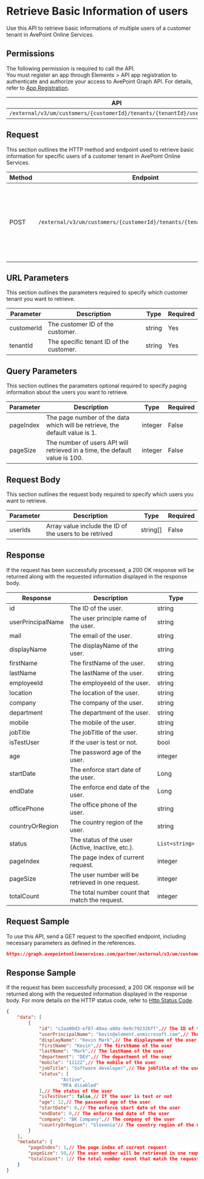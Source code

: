 # Retrieve Basic Information of users

Use this API to retrieve basic informations of multiple users of a customer tenant in AvePoint Online Services.  

## Permissions  

The following permission is required to call the API.  
You must register an app through Elements > API app registration to authenticate and authorize your access to AvePoint Graph API. For details, refer to [App Registration](https://cdn.avepoint.com/assets/apelements-webhelp/avepoint-elements-for-partners/index.htm#!Documents/appregistration.htm).

| API | Permission |
|-----------|-----------|
| `/external/v3/um/customers/{customerId}/tenants/{tenantId}/users/batch` | partner.um.user.read.all |  

## Request

This section outlines the HTTP method and endpoint used to retrieve basic information for specific users of a customer tenant in AvePoint Online Services.

| Method | Endpoint | Description |
|-----------|-----------|-----------|
|POST|`/external/v3/um/customers/{customerId}/tenants/{tenantId}/users/batch`|Retrieves basic information for specific users of a customer tenant in AvePoint Online Services.|

## URL Parameters

This section outlines the parameters required to specify which customer tenant you want to retrieve.

| Parameter | Description | Type | Required |
| --- | --- | --- | --- |
| customerId | The customer ID of the customer. | string | Yes |
| tenantId | The specific tenant ID of the customer. | string | Yes |

## Query Parameters

This section outlines the parameters optional required to specify paging information about the users you want to retrieve.

| Parameter | Description | Type | Required |
| --- | --- | --- | --- |
| pageIndex | The page number of the data which will be retrieve, the default value is 1. | integer | False |
| pageSize | The number of users API will retrieved in a time, the default value is 100. | integer | False |

## Request Body

This section outlines the request body required to specify which users you want to retrieve.

| Parameter | Description | Type | Required |
| --- | --- | --- | --- |
| userIds | Array value include the ID of the users to be retrived | string[] | False |

## Response

If the request has been successfully processed, a 200 OK response will be returned along with the requested information displayed in the response body.

| Response | Description | Type |
| --- | --- | --- |
| id | The ID of the user. | string |
| userPrincipalName | The user principle name of the user. | string |
| mail | The email of the user. | string |
| displayName | The displayName of the user. | string |
| firstName | The firstName of the user. | string |
| lastName | The lastName of the user. | string |
| employeeId | The employeeId of the user. | string |
| location | The location of the user. | string |
| company | The company of the user. | string |
| department | The department of the user. | string |
| mobile | The mobile of the user. | string |
| jobTitle | The jobTitle of the user. | string |
| isTestUser | If the user is test or not. | bool |
| age | The password age of the user. | integer |
| startDate | The enforce start date of the user. | Long |
| endDate | The enforce end date of the user. | Long |
| officePhone | The office phone of the user. | string |
| countryOrRegion | The country region of the user. | string |
| status | The status of the user (Active, Inactive, etc.). | `List<string>` |
| pageIndex | The page index of current request. | integer |
| pageSize | The user number will be retrieved in one request. | integer |
| totalCount | The total number count that match the request. | integer |

## Request Sample

To use this API, send a GET request to the specified endpoint, including necessary parameters as defined in the references.

```json
https://graph.avepointonlineservices.com/partner/external/v3/um/customers/966f35cc-61f4-4070-819c-25cdbcf82a07/tenants/0c7715b3-bc2f-4c4c-a8a0-f3634dcfacec/users/batch
```

## Response Sample

If the request has been successfully processed, a 200 OK response will be returned along with the requested information displayed in the response body. For more details on the HTTP status code, refer to [Http Status Code](https://learn.avepoint.com/docs/Use-AvePoint-Graph-API.html#http-status-code).

```json 
{
    "data": [
        {
            "id": "c2aa00d3-ef87-40aa-a80a-9e9c79232bff",// The ID of the user
            "userPrincipalName": "kevin@element.onmicrosoft.com",// The user principle name of the user
            "displayName": "Kevin Mark",// The displayname of the user
            "firstName": "Kevin",// The firstName of the user
            "lastName": "Mark",// The lastName of the user
            "department": "DEV",// The department of the user
            "mobile": "11122",// The mobile of the user
            "jobTitle": "Software developer",// The jobTitle of the user
            "status": [
                    "Active", 
                    "MFA disabled"
            ],// The status of the user
            "isTestUser": false,// If the user is test or not
            "age": 12,// The password age of the user
            "startDate": 0,// The enforce start date of the user
            "endDate": 0,// The enforce end date of the user
            "company": "BK Company",// The company of the user
            "countryOrRegion": "Slovenia"// The country region of the user
        }
    ],
    "metadata": {
        "pageIndex": 1,// The page index of current request
        "pageSize": 50,// The user number will be retrieved in one request
        "totalCount": 1// The total number count that match the request
    }
}
